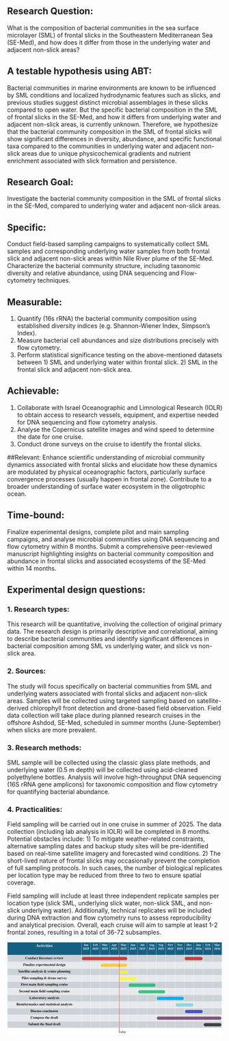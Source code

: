 ## Research Question:
What is the composition of bacterial communities in the sea surface microlayer (SML) of frontal slicks in the Southeastern Mediterranean Sea (SE-Med), and how does it differ from those in the underlying water and adjacent non-slick areas?

## A testable hypothesis using ABT:
Bacterial communities in marine environments are known to be influenced by SML conditions and localized hydrodynamic features such as slicks, and previous studies suggest distinct microbial assemblages in these slicks compared to open water. But the specific bacterial composition in the SML of frontal slicks in the SE-Med, and how it differs from underlying water and adjacent non-slick areas, is currently unknown. Therefore, we hypothesize that the bacterial community composition in the SML of frontal slicks will show significant differences in diversity, abundance, and specific functional taxa compared to the communities in underlying water and adjacent non-slick areas due to unique physicochemical gradients and nutrient enrichment associated with slick formation and persistence.

## Research Goal: 
Investigate the bacterial community composition in the SML of frontal slicks in the SE-Med, compared to underlying water and adjacent non-slick areas.

## Specific:	
Conduct field-based sampling campaigns to systematically collect SML samples and corresponding underlying water samples from both frontal slick and adjacent non-slick areas within Nile River plume of the SE-Med.
Characterize the bacterial community structure, including taxonomic diversity and relative abundance, using DNA sequencing and Flow-cytometry techniques.

## Measurable:
1.	Quantify (16s rRNA) the bacterial community composition using established diversity indices (e.g. Shannon-Wiener Index, Simpson’s Index). 
2.	Measure bacterial cell abundances and size distributions precisely with flow cytometry.
3.	Perform statistical significance testing on the above-mentioned datasets between 1) SML and underlying water within frontal slick. 2) SML in the frontal slick and adjacent non-slick area.

## Achievable:
1.	Collaborate with Israel Oceanographic and Limnological Research (IOLR) to obtain access to research vessels, equipment, and expertise needed for DNA sequencing and flow cytometry analysis.
2.	Analyse the Copernicus satellite images and wind speed to determine the date for one cruise.
3.	Conduct drone surveys on the cruise to identify the frontal slicks.

##Relevant:
Enhance scientific understanding of microbial community dynamics associated with frontal slicks and elucidate how these dynamics are modulated by physical oceanographic factors, particularly surface convergence processes (usually happen in frontal zone). 
Contribute to a broader understanding of surface water ecosystem in the oligotrophic ocean.

## Time-bound:
Finalize experimental designs, complete pilot and main sampling campaigns, and analyse microbial communities using DNA sequencing and flow cytometry within 8 months.
Submit a comprehensive peer-reviewed manuscript highlighting insights on bacterial community composition and abundance in frontal slicks and associated ecosystems of the SE-Med within 14 months.

## Experimental design questions:
### 1.	Research types:
This research will be quantitative, involving the collection of original primary data. The research design is primarily descriptive and correlational, aiming to describe bacterial communities and identify significant differences in bacterial composition 
among SML vs underlying water, and slick vs non-slick area.
### 2.	Sources:
The study will focus specifically on bacterial communities from SML and underlying waters associated with frontal slicks and adjacent non-slick areas. Samples will be collected using targeted sampling based on satellite-derived chlorophyll front detection
and drone-based field observation. Field data collection will take place during planned research cruises in the offshore Ashdod, SE-Med, scheduled in summer months (June-September) when slicks are more prevalent.
### 3.	Research methods:
SML sample will be collected using the classic glass plate methods, and underlying water (0.5 m depth) will be collected using acid-cleaned polyethylene bottles. Analysis will involve high-throughput DNA sequencing (16S rRNA gene amplicons) for taxonomic 
composition and flow cytometry for quantifying bacterial abundance.
### 4.	Practicalities:
Field sampling will be carried out in one cruise in summer of 2025. The data collection (including lab analysis in IOLR) will be completed in 8 months. 
Potential obstacles include: 1) To mitigate weather-related constraints, alternative sampling dates and backup study sites will be pre-identified based on real-time satellite imagery and forecasted wind conditions. 2) The short-lived nature of frontal 
slicks may occasionally prevent the completion of full sampling protocols. In such cases, the number of biological replicates per location type may be reduced from three to two to ensure spatial coverage.

Field sampling will include at least three independent replicate samples per location type (slick SML, underlying slick water, non-slick SML, and non-slick underlying water). Additionally, technical replicates will be included during DNA extraction 
and flow cytometry runs to assess reproducibility and analytical precision. Overall, each cruise will aim to sample at least 1-2 frontal zones, resulting in a total of 36-72 subsamples.


![Gnatt chart](Figure/Gnatt_chart.png)
